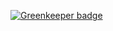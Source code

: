 

[![Greenkeeper badge](https://badges.greenkeeper.io/darrenbritton/youtube-search-stream.svg)](https://greenkeeper.io/)
